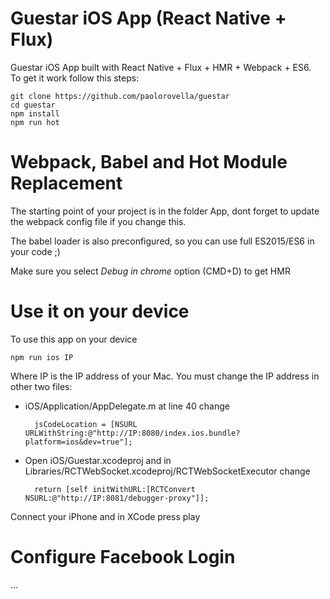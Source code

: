 # Guestar iOS App (React Native + Flux)

Guestar iOS App built with React Native + Flux + HMR + Webpack + ES6.<br />To get it work follow this steps:

    git clone https://github.com/paolorovella/guestar
    cd guestar
    npm install
    npm run hot

# Webpack, Babel and Hot Module Replacement

The starting point of your project is in the folder App, dont forget to update the webpack config file if you change this.

The babel loader is also preconfigured, so you can use full ES2015/ES6 in your code ;)

Make sure you select *Debug in chrome* option (CMD+D) to get HMR

# Use it on your device

To use this app on your device 

    npm run ios IP

Where IP is the IP address of your Mac. 
You must change the IP address in other two files:

- iOS/Application/AppDelegate.m at line 40 change

		jsCodeLocation = [NSURL URLWithString:@"http://IP:8080/index.ios.bundle?platform=ios&dev=true"];

- Open iOS/Guestar.xcodeproj and in Libraries/RCTWebSocket.xcodeproj/RCTWebSocketExecutor change

		return [self initWithURL:[RCTConvert NSURL:@"http://IP:8081/debugger-proxy"]];

Connect your iPhone and in XCode press play

# Configure Facebook Login

...
